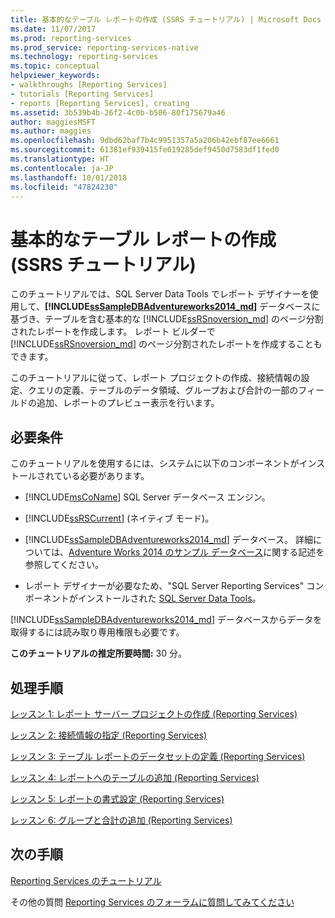 ```yaml
---
title: 基本的なテーブル レポートの作成 (SSRS チュートリアル) | Microsoft Docs
ms.date: 11/07/2017
ms.prod: reporting-services
ms.prod_service: reporting-services-native
ms.technology: reporting-services
ms.topic: conceptual
helpviewer_keywords:
- walkthroughs [Reporting Services]
- tutorials [Reporting Services]
- reports [Reporting Services], creating
ms.assetid: 3b539b4b-26f2-4c0b-b506-80f175679a46
author: maggiesMSFT
ms.author: maggies
ms.openlocfilehash: 9dbd62baf7b4c9951357a5a206b42ebf87ee6661
ms.sourcegitcommit: 61381ef939415fe019285def9450d7583df1fed0
ms.translationtype: HT
ms.contentlocale: ja-JP
ms.lasthandoff: 10/01/2018
ms.locfileid: "47824230"
---
```

# <a name="create-a-basic-table-report-ssrs-tutorial"></a>基本的なテーブル レポートの作成 (SSRS チュートリアル)

このチュートリアルでは、SQL Server Data Tools でレポート デザイナーを使用して、**[!INCLUDE[ssSampleDBAdventureworks2014_md](../includes/sssampledbadventureworks2014-md.md)]** データベースに基づき、テーブルを含む基本的な [!INCLUDE[ssRSnoversion_md](../includes/ssrsnoversion-md.md)] のページ分割されたレポートを作成します。 レポート ビルダーで [!INCLUDE[ssRSnoversion_md](../includes/ssrsnoversion-md.md)] のページ分割されたレポートを作成することもできます。 

このチュートリアルに従って、レポート プロジェクトの作成、接続情報の設定、クエリの定義、テーブルのデータ領域、グループおよび合計の一部のフィールドの追加、レポートのプレビュー表示を行います。  
  
## <a name="requirements"></a>必要条件  
このチュートリアルを使用するには、システムに以下のコンポーネントがインストールされている必要があります。  
  
-   [!INCLUDE[msCoName](../includes/msconame-md.md)] SQL Server データベース エンジン。  
  
-   [!INCLUDE[ssRSCurrent](../includes/ssrscurrent-md.md)] (ネイティブ モード)。  
  
-   [!INCLUDE[ssSampleDBAdventureworks2014_md](../includes/sssampledbadventureworks2014-md.md)] データベース。  詳細については、[Adventure Works 2014 のサンプル データベース](https://github.com/Microsoft/sql-server-samples/releases)に関する記述を参照してください。  
  
 -   レポート デザイナーが必要なため、"SQL Server Reporting Services" コンポーネントがインストールされた [SQL Server Data Tools](../ssdt/download-sql-server-data-tools-ssdt.md)。    
  
[!INCLUDE[ssSampleDBAdventureworks2014_md](../includes/sssampledbadventureworks2014-md.md)] データベースからデータを取得するには読み取り専用権限も必要です。

**このチュートリアルの推定所要時間:** 30 分。
  
## <a name="tasks"></a>処理手順  
[レッスン 1: レポート サーバー プロジェクトの作成 (Reporting Services)](../reporting-services/lesson-1-creating-a-report-server-project-reporting-services.md)  
  
[レッスン 2: 接続情報の指定 (Reporting Services)](../reporting-services/lesson-2-specifying-connection-information-reporting-services.md)  
  
[レッスン 3: テーブル レポートのデータセットの定義 (Reporting Services)](../reporting-services/lesson-3-defining-a-dataset-for-the-table-report-reporting-services.md)  
  
[レッスン 4: レポートへのテーブルの追加 (Reporting Services)](../reporting-services/lesson-4-adding-a-table-to-the-report-reporting-services.md)  
  
[レッスン 5: レポートの書式設定 (Reporting Services)](../reporting-services/lesson-5-formatting-a-report-reporting-services.md)  
  
[レッスン 6: グループと合計の追加 (Reporting Services)](../reporting-services/lesson-6-adding-grouping-and-totals-reporting-services.md)  

## <a name="next-steps"></a>次の手順

[Reporting Services のチュートリアル](../reporting-services/reporting-services-tutorials-ssrs.md)  

その他の質問 [Reporting Services のフォーラムに質問してみてください](http://go.microsoft.com/fwlink/?LinkId=620231)
